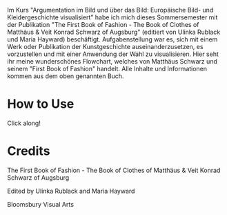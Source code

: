 Im Kurs "Argumentation im Bild und über das Bild: Europäische Bild- und Kleidergeschichte visualisiert" habe ich mich dieses Sommersemester mit der Publikation "The First Book of Fashion - The Book of Clothes of Matthäus & Veit Konrad Schwarz of Augsburg" (editiert von Ulinka Rublack und Maria Hayward) beschäftigt. Aufgabenstellung war es, sich mit einem Werk oder Publikation der Kunstgeschichte auseinanderzusetzen, es vorzustellen und mit einer Anwendung der Wahl zu visualisieren. Hier seht ihr meine wunderschönes Flowchart, welches von Matthäus Schwarz und seinem "First Book of Fashion" handelt.
Alle Inhalte und Informationen kommen aus dem oben genannten Buch.

# How to Use

Click along!

# Credits

The First Book of Fashion - The Book of Clothes of
Matthäus & Veit Konrad Schwarz of Augsburg

Edited by Ulinka Rublack and Maria Hayward

Bloomsbury Visual Arts